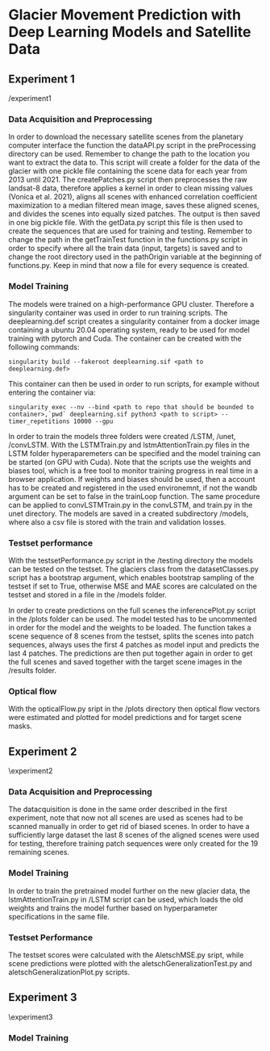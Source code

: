 # Glacier Movement Prediction with Deep Learning Models and Satellite Data

## Experiment 1 
/experiment1

### Data Acquisition and Preprocessing

In order to download the necessary satellite scenes from the planetary computer interface the function the dataAPI.py script in the preProcessing directory can be used. Remember to change the path to the location you want to extract the data to. This script will create a folder for the data of the glacier with one pickle file containing the scene data for each year from 2013 until 2021. The createPatches.py script then preprocesses the raw landsat-8 data, therefore applies a kernel in order to clean missing values (Vonica et al. 2021), aligns all scenes with enhanced correlation coefficient maximization to a median filtered mean image, saves these aligned scenes, and divides the scenes into equally sized patches. The output is then saved in one big pickle file. With the getData.py script this file is then used to create the sequences that are used for training and testing. Remember to change the path in the getTrainTest function in the functions.py script in order to specify where all the train data (input, targets) is saved and to change the root directory used in the pathOrigin variable at the beginning of functions.py. Keep in mind that now a file for every sequence is created. 

### Model Training
The models were trained on a high-performance GPU cluster. Therefore a singularity container was used in order to run training scripts. The deeplearning.def script creates a singularity container from a docker image containing a ubuntu 20.04 operating system, ready to be used for model training with pytorch and Cuda. The container can be created with the following commands: 

```
singularity build --fakeroot deeplearning.sif <path to deeplearning.def>

```
This container can then be used in order to run scripts, for example without entering the container via:

```
singularity exec --nv --bind <path to repo that should be bounded to container>,`pwd` deeplearning.sif python3 <path to script> --timer_repetitions 10000 --gpu
```
In order to train the models three folders were created /LSTM, /unet, /convLSTM. With the LSTMTrain.py and lstmAttentionTrain.py files in the LSTM folder hyperaparemeters can be specified and the model training can be started (on GPU with Cuda). Note that the scripts use the weights and biases tool, which is a free tool to monitor training progress in real time in a browser application. If weights and biases should be used, then a account has to be created and registered in the used environemnt, if not the wandb argument can be set to false in the trainLoop function. The same procedure can be applied to convLSTMTrain.py in the convLSTM, and train.py in the unet directory. The models are saved in a created subdirectory /models, where also a csv file is stored with the train and validation losses.

### Testset performance
With the testsetPerformance.py script in the /testing directory the models can be tested on the testset. The glaciers class from the datasetClasses.py script has a bootstrap argument, which enables bootstrap sampling of the testset if set to True, otherwise MSE and MAE scores are calculated on the testset and stored in a file in the /models folder. 

In order to create predictions on the full scenes the inferencePlot.py script in the /plots folder can be used. The model tested has to be uncommented in order for the model and the weights to be loaded. The function takes a scene sequence of 8 scenes from the testset, splits the scenes into patch sequences, always uses the first 4 patches as model input and predicts the last 4 patches. The predictions are then put together again in order to get the full scenes and saved together with the target scene images in the /results folder. 

### Optical flow
With the opticalFlow.py sript in the /plots directory then optical flow vectors were estimated and plotted for model predictions and for target scene masks. 

## Experiment 2 
\experiment2

### Data Acquisition and Preprocessing
The datacquisition is done in the same order described in the first experiment, note that now not all scenes are used as scenes had to be scanned manually in order to get rid of biased scenes. In order to have a sufficiently large dataset the last 8 scenes of the aligned scenes were used for testing, therefore training patch sequences were only created for the 19 remaining scenes.

### Model Training 
In order to train the pretrained model further on the new glacier data, the lstmAttentionTrain.py in /LSTM script can be used, which loads the old weights and trains the model further based on hyperparameter specifications in the same file. 

### Testset Performance
The testset scores were calculated with the AletschMSE.py sript, while scene predictions were plotted with the aletschGeneralizationTest.py and aletschGeneralizationPlot.py scripts.  

## Experiment 3 
\experiment3

### Model Training














